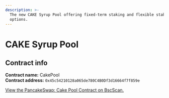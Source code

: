 ```yaml
---
description: >-
  The new CAKE Syrup Pool offering fixed-term staking and flexible staking
  options.
---
```


# CAKE Syrup Pool

## Contract info

**Contract name:** CakePool\
**Contract address:** `0x45c54210128a065de780C4B0Df3d16664f7f859e`

[View the PancakeSwap: Cake Pool Contract on BscScan.](https://bscscan.com/address/0x45c54210128a065de780C4B0Df3d16664f7f859e)
